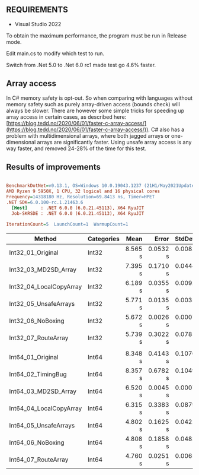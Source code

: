 ## REQUIREMENTS

- Visual Studio 2022

To obtain the maximum performance, the program must be run in Release mode.

Edit main.cs to modify which test to run.

Switch from .Net 5.0 to .Net 6.0 rc1 made test go 4.6% faster.

## Array access

In C# memory safety is opt-out. So when comparing with languages without memory safety such as purely array-driven access (bounds check) will always be slower. There are however some simple tricks for speeding up array access in certain cases, as described here: [https://blog.tedd.no/2020/06/01/faster-c-array-access/](https://blog.tedd.no/2020/06/01/faster-c-array-access/)). C# also has a problem with multidimensional arrays, where both jagged arrays or one-dimensional arrays are significantly faster. Using unsafe array access is any way faster, and removed 24-28% of the time for this test.

## Results of improvements

``` ini

BenchmarkDotNet=v0.13.1, OS=Windows 10.0.19043.1237 (21H1/May2021Update)
AMD Ryzen 9 5950X, 1 CPU, 32 logical and 16 physical cores
Frequency=14318180 Hz, Resolution=69.8413 ns, Timer=HPET
.NET SDK=6.0.100-rc.1.21463.6
  [Host]     : .NET 6.0.0 (6.0.21.45113), X64 RyuJIT
  Job-SKRSDE : .NET 6.0.0 (6.0.21.45113), X64 RyuJIT

IterationCount=5  LaunchCount=1  WarmupCount=1  

```
| Method                  | Categories |    Mean |    Error |   StdDev | Ratio | RatioSD | Allocated |
| ----------------------- | ---------- | ------: | -------: | -------: | ----: | ------: | --------: |
| Int32_01_Original       | Int32      | 8.565 s | 0.0532 s | 0.0082 s |  1.00 |    0.00 |     11 KB |
| Int32_03_MD2SD_Array    | Int32      | 7.395 s | 0.1710 s | 0.0444 s |  0.86 |    0.01 |     11 KB |
| Int32_04_LocalCopyArray | Int32      | 6.189 s | 0.0355 s | 0.0092 s |  0.72 |    0.00 |     11 KB |
| Int32_05_UnsafeArrays   | Int32      | 5.771 s | 0.0135 s | 0.0035 s |  0.67 |    0.00 |     11 KB |
| Int32_06_NoBoxing       | Int32      | 5.672 s | 0.0026 s | 0.0007 s |  0.66 |    0.00 |     11 KB |
| Int32_07_RouteArray     | Int32      | 5.739 s | 0.3022 s | 0.0785 s |  0.67 |    0.01 |     12 KB |
|                         |            |         |          |          |       |         |           |
| Int64_01_Original       | Int64      | 8.348 s | 0.4143 s | 0.1076 s |  1.00 |    0.00 |      4 KB |
| Int64_02_TimingBug      | Int64      | 8.357 s | 0.6782 s | 0.1049 s |  1.00 |    0.01 |      4 KB |
| Int64_03_MD2SD_Array    | Int64      | 6.520 s | 0.0045 s | 0.0007 s |  0.78 |    0.01 |      4 KB |
| Int64_04_LocalCopyArray | Int64      | 6.315 s | 0.3383 s | 0.0879 s |  0.76 |    0.02 |      4 KB |
| Int64_05_UnsafeArrays   | Int64      | 4.802 s | 0.1625 s | 0.0422 s |  0.58 |    0.01 |      4 KB |
| Int64_06_NoBoxing       | Int64      | 4.808 s | 0.1858 s | 0.0483 s |  0.58 |    0.01 |      4 KB |
| Int64_07_RouteArray     | Int64      | 4.760 s | 0.0251 s | 0.0065 s |  0.57 |    0.01 |      4 KB |
